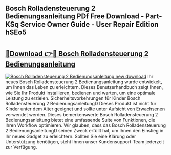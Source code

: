 ## Bosch Rolladensteuerung 2 Bedienungsanleitung PDf Free Download - Part-KSq Service Owner Guide - User Repair Edition hSEo5

# <h2><a href="http://df3v67j.blite.top/?on=Bosch+Rolladensteuerung+2+Bedienungsanleitung">🔗Download 👉🔴 Bosch Rolladensteuerung 2 Bedienungsanleitung</a></h2>

[![Bosch Rolladensteuerung 2 Bedienungsanleitung new download](https://i.imgur.com/lujVjoI.png)](http://df3v67j.blite.top/?on=Bosch+Rolladensteuerung+2+Bedienungsanleitung)
Ihr neues Bosch Rolladensteuerung 2 Bedienungsanleitung wurde entwickelt, um Ihnen das Leben zu erleichtern. Dieses Benutzerhandbuch zeigt Ihnen, wie Sie Ihr Produkt installieren, bedienen und warten, um eine optimale Leistung zu erzielen. Sicherheitsvorkehrungen für Kinder Bosch Rolladensteuerung 2 BedienungsanleitungD Dieses Produkt ist nicht für Kinder unter dem Alter geeignet und sollte unter Aufsicht von Erwachsenen verwendet werden. Dieses bemerkenswerte Bosch Rolladensteuerung 2 Bedienungsanleitung bietet eine umfassende Suite von Funktionen, die Ihren Workflow optimieren. Wir glauben, dass das Bosch Rolladensteuerung 2 BedienungsanleitungD seinen Zweck erfüllt hat, um Ihnen den Einstieg in Ihr neues Gadget zu erleichtern. Sollten Sie eine Klärung oder Unterstützung benötigen, steht Ihnen unser Kundensupport-Team jederzeit zur Verfügung.

